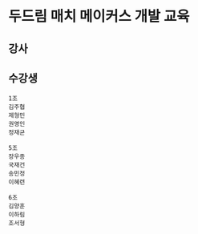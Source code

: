 # 두드림 매치 메이커스 개발 교육

## 강사
    
## 수강생

    1조
    김주협
    제형민
    권영인
    정재균 

    5조
    장우종
    국재건
    송민정
    이혜련

    6조 
    김양훈
    이하림
    조서형

